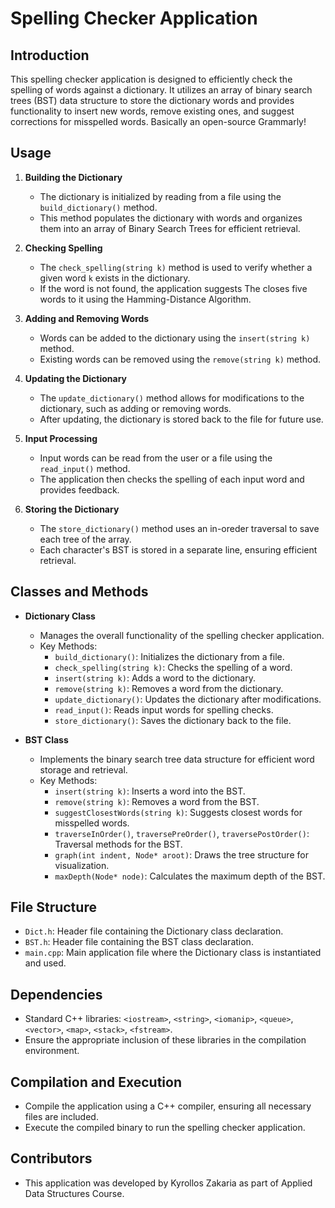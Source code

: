 ﻿# Spelling Checker Application

## Introduction
This spelling checker application is designed to efficiently check the spelling of words against a dictionary. It utilizes an array of binary search trees (BST) data structure to store the dictionary words and provides functionality to insert new words, remove existing ones, and suggest corrections for misspelled words. Basically an open-source Grammarly!

## Usage
1. **Building the Dictionary**
   - The dictionary is initialized by reading from a file using the `build_dictionary()` method.
   - This method populates the dictionary with words and organizes them into an array of Binary Search Trees for efficient retrieval.

2. **Checking Spelling**
   - The `check_spelling(string k)` method is used to verify whether a given word `k` exists in the dictionary.
   - If the word is not found, the application suggests The closes five words to it using the Hamming-Distance Algorithm. 

3. **Adding and Removing Words**
   - Words can be added to the dictionary using the `insert(string k)` method.
   - Existing words can be removed using the `remove(string k)` method.

4. **Updating the Dictionary**
   - The `update_dictionary()` method allows for modifications to the dictionary, such as adding or removing words.
   - After updating, the dictionary is stored back to the file for future use.

5. **Input Processing**
   - Input words can be read from the user or a file using the `read_input()` method.
   - The application then checks the spelling of each input word and provides feedback.

6. **Storing the Dictionary**
   - The `store_dictionary()` method uses an in-oreder traversal to save each tree of the array.
   - Each character's BST is stored in a separate line, ensuring efficient retrieval.

## Classes and Methods
- **Dictionary Class**
   - Manages the overall functionality of the spelling checker application.
   - Key Methods:
       - `build_dictionary()`: Initializes the dictionary from a file.
       - `check_spelling(string k)`: Checks the spelling of a word.
       - `insert(string k)`: Adds a word to the dictionary.
       - `remove(string k)`: Removes a word from the dictionary.
       - `update_dictionary()`: Updates the dictionary after modifications.
       - `read_input()`: Reads input words for spelling checks.
       - `store_dictionary()`: Saves the dictionary back to the file.

- **BST Class**
   - Implements the binary search tree data structure for efficient word storage and retrieval.
   - Key Methods:
       - `insert(string k)`: Inserts a word into the BST.
       - `remove(string k)`: Removes a word from the BST.
       - `suggestClosestWords(string k)`: Suggests closest words for misspelled words.
       - `traverseInOrder()`, `traversePreOrder()`, `traversePostOrder()`: Traversal methods for the BST.
       - `graph(int indent, Node* aroot)`: Draws the tree structure for visualization.
       - `maxDepth(Node* node)`: Calculates the maximum depth of the BST.

## File Structure
- `Dict.h`: Header file containing the Dictionary class declaration.
- `BST.h`: Header file containing the BST class declaration.
- `main.cpp`: Main application file where the Dictionary class is instantiated and used.

## Dependencies
- Standard C++ libraries: `<iostream>`, `<string>`, `<iomanip>`, `<queue>`, `<vector>`, `<map>`, `<stack>`, `<fstream>`.
- Ensure the appropriate inclusion of these libraries in the compilation environment.

## Compilation and Execution
- Compile the application using a C++ compiler, ensuring all necessary files are included.
- Execute the compiled binary to run the spelling checker application.

## Contributors
- This application was developed by Kyrollos Zakaria as part of Applied Data Structures Course.

